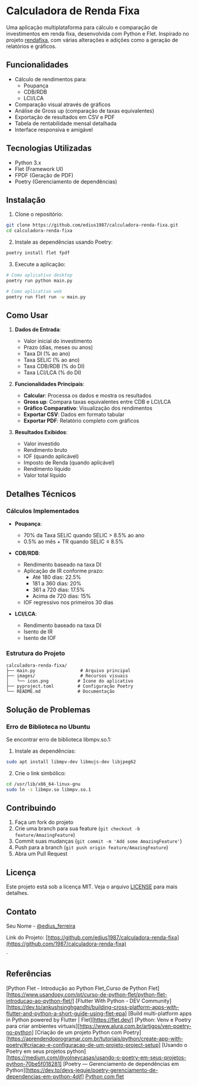 # Calculadora de Renda Fixa

Uma aplicação multiplataforma para cálculo e comparação de investimentos em renda fixa, desenvolvida com Python e Flet.
Inspirado no projeto [rendafixa](https://github.com/rendafixa/rendafixa.github.io), com várias alterações e adições como a geração de relatórios e gráficos.

## Funcionalidades

- Cálculo de rendimentos para:
  - Poupança
  - CDB/RDB
  - LCI/LCA
- Comparação visual através de gráficos
- Análise de Gross up (comparação de taxas equivalentes)
- Exportação de resultados em CSV e PDF
- Tabela de rentabilidade mensal detalhada
- Interface responsiva e amigável

## Tecnologias Utilizadas

- Python 3.x
- Flet (Framework UI)
- FPDF (Geração de PDF)
- Poetry (Gerenciamento de dependências)

## Instalação

1. Clone o repositório:
```bash
git clone https://github.com/edius1987/calculadora-renda-fixa.git
cd calculadora-renda-fixa
```

2. Instale as dependências usando Poetry:

```bash
poetry install flet fpdf
```

3. Execute a aplicação:

```bash
# Como aplicativo desktop
poetry run python main.py

# Como aplicativo web
poetry run flet run -w main.py
```

## Como Usar

1. **Dados de Entrada**:

   - Valor inicial do investimento
   - Prazo (dias, meses ou anos)
   - Taxa DI (% ao ano)
   - Taxa SELIC (% ao ano)
   - Taxa CDB/RDB (% do DI)
   - Taxa LCI/LCA (% do DI)
2. **Funcionalidades Principais**:

   - **Calcular**: Processa os dados e mostra os resultados
   - **Gross up**: Compara taxas equivalentes entre CDB e LCI/LCA
   - **Gráfico Comparativo**: Visualização dos rendimentos
   - **Exportar CSV**: Dados em formato tabular
   - **Exportar PDF**: Relatório completo com gráficos
3. **Resultados Exibidos**:

   - Valor investido
   - Rendimento bruto
   - IOF (quando aplicável)
   - Imposto de Renda (quando aplicável)
   - Rendimento líquido
   - Valor total líquido

## Detalhes Técnicos

### Cálculos Implementados

- **Poupança**:

  - 70% da Taxa SELIC quando SELIC > 8.5% ao ano
  - 0.5% ao mês + TR quando SELIC ≤ 8.5%
- **CDB/RDB**:

  - Rendimento baseado na taxa DI
  - Aplicação de IR conforme prazo:
    - Até 180 dias: 22.5%
    - 181 a 360 dias: 20%
    - 361 a 720 dias: 17.5%
    - Acima de 720 dias: 15%
  - IOF regressivo nos primeiros 30 dias
- **LCI/LCA**:

  - Rendimento baseado na taxa DI
  - Isento de IR
  - Isento de IOF

### Estrutura do Projeto

```
calculadora-renda-fixa/
├── main.py                 # Arquivo principal
├── images/                 # Recursos visuais
│   └── icon.png           # Ícone do aplicativo
├── pyproject.toml         # Configuração Poetry
└── README.md              # Documentação
```

## Solução de Problemas

### Erro de Biblioteca no Ubuntu

Se encontrar erro de biblioteca libmpv.so.1:

1. Instale as dependências:

```bash
sudo apt install libmpv-dev libmujs-dev libjpeg62
```

2. Crie o link simbólico:

```bash
cd /usr/lib/x86_64-linux-gnu
sudo ln -s libmpv.so libmpv.so.1
```

## Contribuindo

1. Faça um fork do projeto
2. Crie uma branch para sua feature (`git checkout -b feature/AmazingFeature`)
3. Commit suas mudanças (`git commit -m 'Add some AmazingFeature'`)
4. Push para a branch (`git push origin feature/AmazingFeature`)
5. Abra um Pull Request

## Licença

Este projeto está sob a licença MIT. Veja o arquivo [LICENSE](LICENSE) para mais detalhes.

## Contato

Seu Nome - [@edius_ferreira](https://twitter.com/edius_ferreira)

Link do Projeto: [https://github.com/edius1987/calculadora-renda-fixa](https://github.com/1987/calculadora-renda-fixa)

`
## Referências

[Python Flet - Introdução ao Python Flet_Curso de Python Flet][https://www.usandopy.com/pt/curso-de-python-flet/python-flet-introducao-ao-python-flet/]
[Flutter With Python - DEV Community][https://dev.to/ankushsinghgandhi/building-cross-platform-apps-with-flutter-and-python-a-short-guide-using-flet-epa]
[Build multi-platform apps in Python powered by Flutter | Flet][https://flet.dev/]
[Python: Venv e Poetry para criar ambientes virtuais][https://www.alura.com.br/artigos/ven-poetry-no-python]
[Criação de um projeto Python com Poetry][https://aprendendoprogramar.com.br/tutoriais/python/create-app-with-poetry/#criacao-e-configuracao-de-um-projeto-project-setup]
[Usando o Poetry em seus projetos python][https://medium.com/@volneycasas/usando-o-poetry-em-seus-projetos-python-70be5f018281]
[Poetry — Gerenciamento de dependências em Python][https://dev.to/devs-jequie/poetry-gerenciamento-de-dependencias-em-python-4djf]
[Python com flet](https://phylos.net/2023-07-10/python-com-flet)